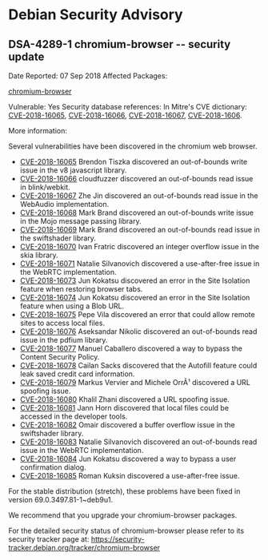 
Debian Security Advisory
========================


DSA-4289-1 chromium-browser -- security update
----------------------------------------------



Date Reported:
07 Sep 2018
Affected Packages:

[chromium-browser](https://packages.debian.org/src:chromium-browser)

Vulnerable:
Yes
Security database references:
In Mitre's CVE dictionary: [CVE-2018-16065](https://security-tracker.debian.org/tracker/CVE-2018-16065), [CVE-2018-16066](https://security-tracker.debian.org/tracker/CVE-2018-16066), [CVE-2018-16067](https://security-tracker.debian.org/tracker/CVE-2018-16067), [CVE-2018-1606](https://security-tracker.debian.org/tracker/CVE-2018-1606).  

More information:

Several vulnerabilities have been discovered in the chromium web browser.


* [CVE-2018-16065](https://security-tracker.debian.org/tracker/CVE-2018-16065)
Brendon Tiszka discovered an out-of-bounds write issue in the v8
 javascript library.
* [CVE-2018-16066](https://security-tracker.debian.org/tracker/CVE-2018-16066)
cloudfuzzer discovered an out-of-bounds read issue in blink/webkit.
* [CVE-2018-16067](https://security-tracker.debian.org/tracker/CVE-2018-16067)
Zhe Jin discovered an out-of-bounds read issue in the WebAudio
 implementation.
* [CVE-2018-16068](https://security-tracker.debian.org/tracker/CVE-2018-16068)
Mark Brand discovered an out-of-bounds write issue in the Mojo
 message passing library.
* [CVE-2018-16069](https://security-tracker.debian.org/tracker/CVE-2018-16069)
Mark Brand discovered an out-of-bounds read issue in the swiftshader
 library.
* [CVE-2018-16070](https://security-tracker.debian.org/tracker/CVE-2018-16070)
Ivan Fratric discovered an integer overflow issue in the skia library.
* [CVE-2018-16071](https://security-tracker.debian.org/tracker/CVE-2018-16071)
Natalie Silvanovich discovered a use-after-free issue in the WebRTC
 implementation.
* [CVE-2018-16073](https://security-tracker.debian.org/tracker/CVE-2018-16073)
Jun Kokatsu discovered an error in the Site Isolation feature when
 restoring browser tabs.
* [CVE-2018-16074](https://security-tracker.debian.org/tracker/CVE-2018-16074)
Jun Kokatsu discovered an error in the Site Isolation feature when
 using a Blob URL.
* [CVE-2018-16075](https://security-tracker.debian.org/tracker/CVE-2018-16075)
Pepe Vila discovered an error that could allow remote sites to access
 local files.
* [CVE-2018-16076](https://security-tracker.debian.org/tracker/CVE-2018-16076)
Aseksandar Nikolic discovered an out-of-bounds read issue in the pdfium
 library.
* [CVE-2018-16077](https://security-tracker.debian.org/tracker/CVE-2018-16077)
Manuel Caballero discovered a way to bypass the Content Security Policy.
* [CVE-2018-16078](https://security-tracker.debian.org/tracker/CVE-2018-16078)
Cailan Sacks discovered that the Autofill feature could leak saved
 credit card information.
* [CVE-2018-16079](https://security-tracker.debian.org/tracker/CVE-2018-16079)
Markus Vervier and Michele OrrÃ¹ discovered a URL spoofing issue.
* [CVE-2018-16080](https://security-tracker.debian.org/tracker/CVE-2018-16080)
Khalil Zhani discovered a URL spoofing issue.
* [CVE-2018-16081](https://security-tracker.debian.org/tracker/CVE-2018-16081)
Jann Horn discovered that local files could be accessed in the developer
 tools.
* [CVE-2018-16082](https://security-tracker.debian.org/tracker/CVE-2018-16082)
Omair discovered a buffer overflow issue in the swiftshader library.
* [CVE-2018-16083](https://security-tracker.debian.org/tracker/CVE-2018-16083)
Natalie Silvanovich discovered an out-of-bounds read issue in the WebRTC
 implementation.
* [CVE-2018-16084](https://security-tracker.debian.org/tracker/CVE-2018-16084)
Jun Kokatsu discovered a way to bypass a user confirmation dialog.
* [CVE-2018-16085](https://security-tracker.debian.org/tracker/CVE-2018-16085)
Roman Kuksin discovered a use-after-free issue.


For the stable distribution (stretch), these problems have been fixed in
version 69.0.3497.81-1~deb9u1.


We recommend that you upgrade your chromium-browser packages.


For the detailed security status of chromium-browser please refer to
its security tracker page at:
<https://security-tracker.debian.org/tracker/chromium-browser>





